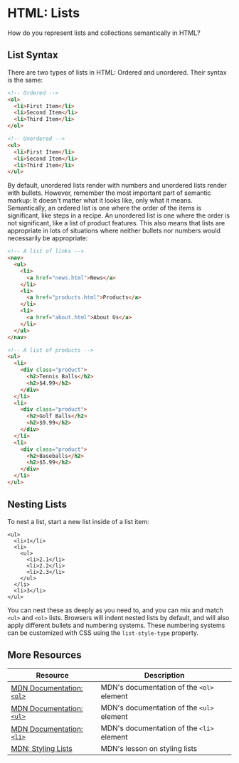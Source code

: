 # HTML: Lists

How do you represent lists and collections semantically in HTML?

## List Syntax

There are two types of lists in HTML: Ordered and unordered. Their syntax is the same:

```html
<!-- Ordered -->
<ol>
  <li>First Item</li>
  <li>Second Item</li>
  <li>Third Item</li>
</ol>

<!-- Unordered -->
<ul>
  <li>First Item</li>
  <li>Second Item</li>
  <li>Third Item</li>
</ul>
```


By default, unordered lists render with numbers and unordered lists render with bullets. However, remember the most important part of semantic markup: It doesn't matter what it looks like, only what it means. Semantically, an ordered list is one where the order of the items is significant, like steps in a recipe. An unordered list is one where the order is not significant, like a list of product features. This also means that lists are appropriate in lots of situations where neither bullets nor numbers would necessarily be appropriate:

```html
<!-- A list of links -->
<nav>
  <ul>
    <li>
      <a href="news.html">News</a>
    </li>
    <li>
      <a href="products.html">Products</a>
    </li>
    <li>
      <a href="about.html">About Us</a>
    </li>
  </ul>
</nav>
```

```html
<!-- A list of products -->
<ul>
  <li>
    <div class="product">
      <h2>Tennis Balls</h2>
      <h2>$4.99</h2>
    </div>
  </li>
  <li>
    <div class="product">
      <h2>Golf Balls</h2>
      <h2>$9.99</h2>
    </div>
  </li>
  <li>
    <div class="product">
      <h2>Baseballs</h2>
      <h2>$5.99</h2>
    </div>
  </li>
</ul>
```

## Nesting Lists

To nest a list, start a new list inside of a list item:

```
<ul>
  <li>1</li>
  <li>
    <ul>
      <li>2.1</li>
      <li>2.2</li>
      <li>2.3</li>
    </ul>
  </li>
  <li>3</li>
</ul>
```

You can nest these as deeply as you need to, and you can mix and match `<ul>` and `<ol>` lists. Browsers will indent nested lists by default, and will also apply different bullets and numbering systems. These numbering systems can be customized with CSS using the `list-style-type` property.

## More Resources

| Resource | Description |
| --- | --- |
| [MDN Documentation: `<ol>`](https://developer.mozilla.org/en-US/docs/Web/HTML/Element/ol) | MDN's documentation of the `<ol>` element |
| [MDN Documentation: `<ul>`](https://developer.mozilla.org/en-US/docs/Web/HTML/Element/ul) | MDN's documentation of the `<ul>` element |
| [MDN Documentation: `<li>`](https://developer.mozilla.org/en-US/docs/Web/HTML/Element/li) | MDN's documentation of the `<li>` element |
| [MDN: Styling Lists](https://developer.mozilla.org/en-US/docs/Learn/CSS/Styling_text/Styling_lists) | MDN's lesson on styling lists |
